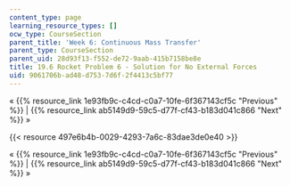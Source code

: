 ```yaml
---
content_type: page
learning_resource_types: []
ocw_type: CourseSection
parent_title: 'Week 6: Continuous Mass Transfer'
parent_type: CourseSection
parent_uid: 28d93f13-f552-de72-9aab-415b7158be8e
title: 19.6 Rocket Problem 6 - Solution for No External Forces
uid: 9061706b-ad48-d753-7d6f-2f4413c5bf77
---
```


« {{% resource_link 1e93fb9c-c4cd-c0a7-10fe-6f367143cf5c "Previous" %}} | {{% resource_link ab5149d9-59c5-d77f-cf43-b183d041c866 "Next" %}} »

{{< resource 497e6b4b-0029-4293-7a6c-83dae3de0e40 >}}

« {{% resource_link 1e93fb9c-c4cd-c0a7-10fe-6f367143cf5c "Previous" %}} | {{% resource_link ab5149d9-59c5-d77f-cf43-b183d041c866 "Next" %}} »